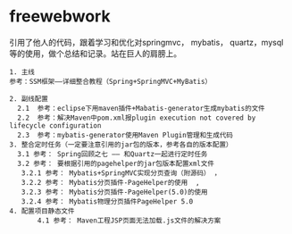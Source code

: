 # freewebwork
引用了他人的代码，跟着学习和优化对springmvc， mybatis， quartz，mysql等的使用，做个总结和记录。站在巨人的肩膀上。

	1. 主线
	参考：SSM框架——详细整合教程（Spring+SpringMVC+MyBatis） 
	
	2. 副线配置
	  2.1  参考：eclipse下用maven插件+Mabatis-generator生成mybatis的文件 
	  2.2  参考：解决Maven中pom.xml报plugin execution not covered by lifecycle configuration 
	  2.3  参考：mybatis-generator使用Maven Plugin管理和生成代码
	3. 整合定时任务（一定要注意引用的jar包的版本，参考各自的版本配置）
	  3.1 参考： Spring回顾之七 —— 和Quartz一起进行定时任务
	  3.2 参考： 要根据引用的pagehelper的jar包版本配置xml文件
	   3.2.1 参考： Mybatis+SpringMVC实现分页查询（附源码） ，
	   3.2.2 参考： Mybatis分页插件-PageHelper的使用  , 
	   3.2.3 参考： Mybatis分页插件-PageHelper(5.0)的使用 
	   3.2.4 参考： Mybatis物理分页插件PageHelper 5.0
	4. 配置项目静态文件
           4.1 参考： Maven工程JSP页面无法加载.js文件的解决方案 
